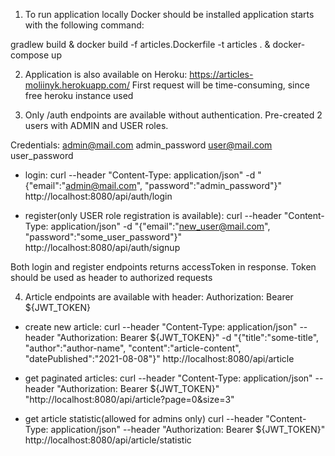 1) To run application locally Docker should be installed
application starts with the following command:

gradlew build & docker build -f articles.Dockerfile -t articles . & docker-compose up

2) Application is also available on Heroku: https://articles-moliinyk.herokuapp.com/
First request will be time-consuming, since free heroku instance used

3) Only /auth endpoints are available without authentication.
Pre-created 2 users with ADMIN and USER roles.

Credentials:
admin@mail.com admin_password
user@mail.com user_password

- login: 
curl --header "Content-Type: application/json" -d "{\"email\":\"admin@mail.com\", \"password\":\"admin_password\"}" http://localhost:8080/api/auth/login

- register(only USER role registration is available):
curl --header "Content-Type: application/json" -d "{\"email\":\"new_user@mail.com\", \"password\":\"some_user_password\"}" http://localhost:8080/api/auth/signup

Both login and register endpoints returns accessToken in response. Token should be used as header to authorized requests

4) Article endpoints are available with header:
Authorization: Bearer ${JWT_TOKEN}

- create new article:
curl --header "Content-Type: application/json" --header "Authorization: Bearer ${JWT_TOKEN}" -d "{\"title\":\"some-title\", \"author\":\"author-name\", \"content\":\"article-content\", \"datePublished\":\"2021-08-08\"}" http://localhost:8080/api/article

- get paginated articles:
curl --header "Content-Type: application/json" --header "Authorization: Bearer ${JWT_TOKEN}" "http://localhost:8080/api/article?page=0&size=3"

- get article statistic(allowed for admins only)
curl --header "Content-Type: application/json" --header "Authorization: Bearer ${JWT_TOKEN}" http://localhost:8080/api/article/statistic
